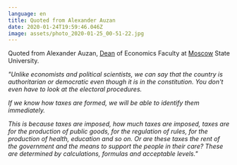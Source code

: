 ```yaml
---
language: en
title: Quoted from Alexander Auzan
date: 2020-01-24T19:59:46.046Z
image: assets/photo_2020-01-25_00-51-22.jpg
---
```

Quoted from Alexander Auzan, [Dean](https://www.youtube.com/watch?v=Ac9sEmrJNsQ&feature=emb_logo) of Economics Faculty at [Moscow](https://telegra.ph/file/c8a11ec90558380066af4.jpg) State University.

*"Unlike economists and political scientists, we can say that the country is authoritarian or democratic even though it is in the constitution. You don't even have to look at the electoral procedures.*

*If we know how taxes are formed, we will be able to identify them immediately.*

*This is because taxes are imposed, how much taxes are imposed, taxes are for the production of public goods, for the regulation of rules, for the production of health, education and so on. Or are these taxes the rent of the government and the means to support the people in their care? These are determined by calculations, formulas and acceptable levels."*
